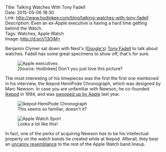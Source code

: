 Title: Talking Watches With Tony Fadell  
Date: 2015-05-06 18:30  
Link: http://www.hodinkee.com/blog/talking-watches-with-tony-fadell  
Description: Even an ex-Apple executive is having a hard time getting behind the Watch.  
Tags: Watches, Apple Watch  
Image: http://d.pr/i/13OjM+  

Benjamin Clymer sat down with Nest's ([Google's][arstechnica]) [Tony Fadell][wikipedia] to talk about watches. Fadell has some great specimens to show off, that's for sure.

<figure>
	<img src="http://d.pr/i/13OjM+" alt="Apple executives" title="Apple executives">
	<figcaption>[Source: Hodinkee] Don't you just love this picture?</figcaption>
</figure>

The most interesting of his timepieces was the first the first one mentioned in his interview, the Ikepod HemiPode Chronograph, which was designed by Marc Newson. In case you are unfamiliar with Newson, he co-founded [Ikepod][wikipedia 2] in 1994, and was [swooped up by Apple][wired] last year.

<figure>
	<img src="http://d.pr/i/1gRBt+" alt="Ikepod HemiPode Chronograph" title="Ikepod HemiPode Chronograph">
	<figcaption>This seems so familiar, doesn't it?</figcaption>
</figure>

<figure>
	<img src="http://d.pr/i/12r4H+" alt="Apple Watch Sport" title="Apple Watch Sport">
	<figcaption>Looks a lot like this!</figcaption>
</figure>
 
In fact, one of the perks of acquiring Newson *has* to be his intellectual property on the watch bands he created while at Ikepod. Afterall, they bear an [uncanny resemblance][theoveranalyzed] to the rest of the Apple Watch band lineup. 

[arstechnica]: http://arstechnica.com/gadgets/2014/01/google-to-buy-nest-for-3-2-billion/ "Ars Technica: Google buys Nest"
[theoveranalyzed]: /2015/3/5/spot-the-difference-apple-watchs-stunning-straps-look-just-like-marc-newsons-old-ones "My post on Apple Watch Sport bands"
[wikipedia]: https://en.wikipedia.org/wiki/Tony_Fadell "Wikipedia: Tony Fadell"
[wikipedia 2]: https://en.wikipedia.org/wiki/Ikepod "Wikipedia: Ikepod"
[wired]: http://www.wired.com/2014/09/marc-newson-superstar-designer-is-joining-apple/ "Wired: 'Marc Newson Joining Apple'"